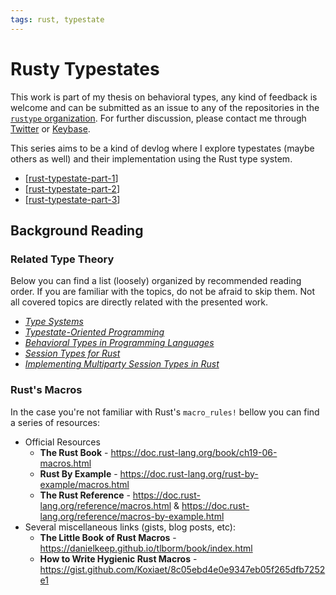 ```yaml
---
tags: rust, typestate
---
```

# Rusty Typestates

This work is part of my thesis on behavioral types,
any kind of feedback is welcome and can be submitted as an issue to any of the repositories in the [`rustype` organization](https://github.com/rustype).
For further discussion, please contact me through [Twitter](https://twitter.com/duartejmg) or [Keybase](https://keybase.io/jmgduarte).

This series aims to be a kind of devlog where I explore typestates (maybe others as well)
and their implementation using the Rust type system.

- [[rust-typestate-part-1]]
- [[rust-typestate-part-2]]
- [[rust-typestate-part-3]]

## Background Reading

### Related Type Theory

Below you can find a list (loosely) organized by recommended reading order.
If you are familiar with the topics, do not be afraid to skip them.
Not all covered topics are directly related with the presented work.

- [*Type Systems*](http://lucacardelli.name/Papers/TypeSystems.pdf)
- [*Typestate-Oriented Programming*](https://www.cs.cmu.edu/~aldrich/papers/onward2009-state.pdf)
- [*Behavioral Types in Programming Languages*](https://pdfs.semanticscholar.org/4906/0ddb3300a83199bef68260a0ddcbdda60105.pdf)
- [*Session Types for Rust*](https://munksgaard.me/papers/laumann-munksgaard-larsen.pdf)
- [*Implementing Multiparty Session Types in Rust*](http://mrg.doc.ic.ac.uk/publications/implementing-multiparty-session-types-in-rust/main.pdf)


### Rust's Macros

In the case you're not familiar with Rust's `macro_rules!` bellow you can find a series of resources:
- Official Resources
  - **The Rust Book** - <https://doc.rust-lang.org/book/ch19-06-macros.html>
  - **Rust By Example** - <https://doc.rust-lang.org/rust-by-example/macros.html>
  - **The Rust Reference** - <https://doc.rust-lang.org/reference/macros.html> & <https://doc.rust-lang.org/reference/macros-by-example.html>
- Several miscellaneous links (gists, blog posts, etc):
  - **The Little Book of Rust Macros** - <https://danielkeep.github.io/tlborm/book/index.html>
  - **How to Write Hygienic Rust Macros** - <https://gist.github.com/Koxiaet/8c05ebd4e0e9347eb05f265dfb7252e1>

[//begin]: # "Autogenerated link references for markdown compatibility"
[rust-typestate-part-1]: rust-typestate-part-1 "Rusty Typestates - Starting Out"
[rust-typestate-part-2]: rust-typestate-part-2 "Rusty Typestates - Macros"
[rust-typestate-part-3]: rust-typestate-part-3 "Rusty Typestates - (More) Macros"
[//end]: # "Autogenerated link references"